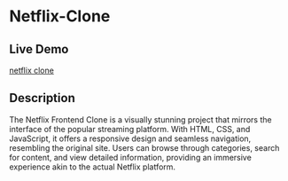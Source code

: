 # Netflix-Clone

## Live Demo
[netflix clone](https://661591cdecc11e21a059b524--adorable-arithmetic-a1a82d.netlify.app/)

## Description
The Netflix Frontend Clone is a visually stunning project that mirrors the interface of the popular streaming platform. With HTML, CSS, and JavaScript, it offers a responsive design and seamless navigation, resembling the original site. Users can browse through categories, search for content, and view detailed information, providing an immersive experience akin to the actual Netflix platform.
